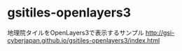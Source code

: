 # gsitiles-openlayers3
地理院タイルをOpenLayers3で表示するサンプル
http://gsi-cyberjapan.github.io/gsitiles-openlayers3/index.html

